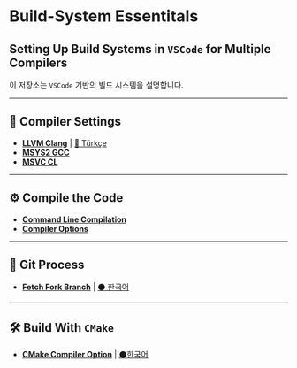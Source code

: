 # Build-System Essentitals

## Setting Up Build Systems in `VSCode` for Multiple Compilers

이 저장소는 `VSCode` 기반의 빌드 시스템을 설명합니다.

---

## 🔧 Compiler Settings

- **[LLVM Clang](sub/llvm-clang-vscode.md)** | [:red_circle: Türkçe](sub/llvm-clang-vscode-tr.md)
- **[MSYS2 GCC]()**
- **[MSVC CL](sub/win-msvc.md)**

---

## ⚙️ Compile the Code

- **[Command Line Compilation]()**
- **[Compiler Options](sub/compilers_options.md)**

---

## 🔀 Git Process

- **[Fetch Fork Branch](sub/git/git_fetch_fork_branch.md)** | [:black_circle: 한국어](sub/git/git_fetch_fork_branch-kor.md)

---

## 🛠 Build With `CMake`

- **[CMake Compiler Option](sub/cmake/cmake_compile_option.md)** | [:black_circle:한국어](sub/cmake/cmake_compile_option_kor.md)
